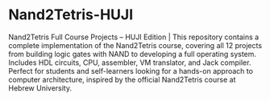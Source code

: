 # Nand2Tetris-HUJI
Nand2Tetris Full Course Projects – HUJI Edition | This repository contains a complete implementation of the Nand2Tetris course, covering all 12 projects from building logic gates with NAND to developing a full operating system. Includes HDL circuits, CPU, assembler, VM translator, and Jack compiler. Perfect for students and self-learners looking for a hands-on approach to computer architecture, inspired by the official Nand2Tetris course at Hebrew University.
